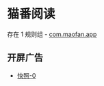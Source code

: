 # 猫番阅读

存在 1 规则组 - [com.maofan.app](/src/apps/com.maofan.app.ts)

## 开屏广告

- [快照-0](https://i.gkd.li/import/13694873)
